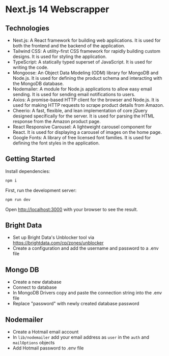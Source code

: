# Next.js 14 Webscrapper

## Technologies

- Next.js: A React framework for building web applications. It is used for both the frontend and the backend of the application.
- Tailwind CSS: A utility-first CSS framework for rapidly building custom designs. It is used for styling the application.
- TypeScript: A statically typed superset of JavaScript. It is used for writing the code.
- Mongoose: An Object Data Modeling (ODM) library for MongoDB and Node.js. It is used for defining the product schema and interacting with the MongoDB database.
- Nodemailer: A module for Node.js applications to allow easy email sending. It is used for sending email notifications to users.
- Axios: A promise-based HTTP client for the browser and Node.js. It is used for making HTTP requests to scrape product details from Amazon.
- Cheerio: A fast, flexible, and lean implementation of core jQuery designed specifically for the server. It is used for parsing the HTML response from the Amazon product page.
- React Responsive Carousel: A lightweight carousel component for React. It is used for displaying a carousel of images on the home page.
- Google Fonts: A library of free licensed font families. It is used for defining the font styles in the application.

## Getting Started

Install dependencies:

```bash
npm i
```

First, run the development server:

```bash
npm run dev
```

Open [http://localhost:3000](http://localhost:3000) with your browser to see the result.

## Bright Data

- Set up Bright Data's Unblocker tool via https://brightdata.com/cp/zones/unblocker
- Create a configuration and add the username and password to a .env file

## Mongo DB

- Create a new database
- Connect to database
- In MongoDB Drivers copy and paste the connection string into the .env file
- Replace "password" with newly created database password

## Nodemailer

- Create a Hotmail email account
- In `lib/nodemailer` add your email address as `user` in the `auth` and `mailOptions` objects
- Add Hotmail password to .env file
